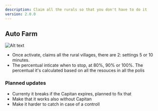 ```yaml
---
description: Claim all the rurals so that you don't have to do it
version: 2.0.0
---
```


## Auto Farm

![Alt text](./images/autofarm.png "sentinel_button")

-   Once activate, claims all the rural villages, there are 2: settings 5 or 10 minutes.
-   The percentual inticate when to stop, at 80%, 90% or 100%. The percentual it's calculated based on all the resouces in all the polis

### Planned updates

-   Currenty it breaks if the Capitan expires, planned to fix that
-   Make that it works also without Capitan
-   Make it harder to catch in case of a controll
